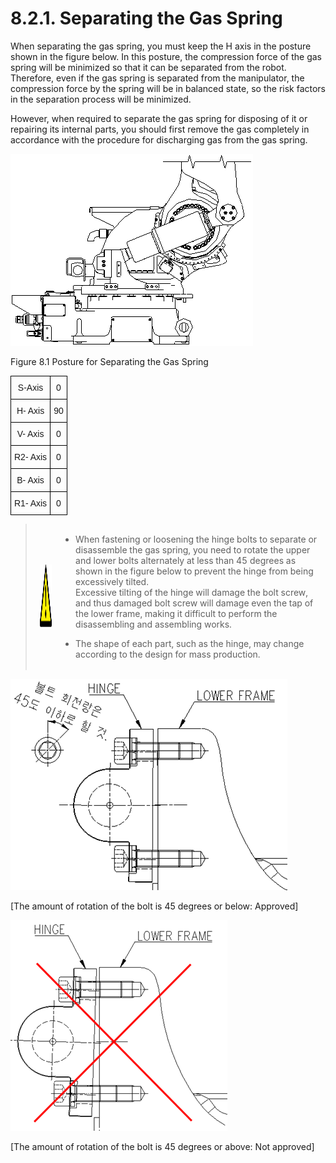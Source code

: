 ﻿# 8.2.1. Separating the Gas Spring

When separating the gas spring, you must keep the H axis in the posture shown in the figure below. In this posture, the compression force of the gas spring will be minimized so that it can be separated from the robot. Therefore, even if the gas spring is separated from the manipulator, the compression force by the spring will be in balanced state, so the risk factors in the separation process will be minimized.

However, when required to separate the gas spring for disposing of it or repairing its internal parts, you should first remove the gas completely in accordance with the procedure for discharging gas from the gas spring.


![](../../_assets/그림_8.1_가스스프링_조립_해체_및_유지보수시_자세.png)

Figure 8.1 Posture for Separating the Gas Spring

<style type="text/css">
.tg  {border-collapse:collapse;border-spacing:0;}
.tg td{border-color:black;border-style:solid;border-width:1px;font-family:Arial, sans-serif;font-size:14px;
  overflow:hidden;padding:10px 5px;word-break:normal;}
.tg th{border-color:black;border-style:solid;border-width:1px;font-family:Arial, sans-serif;font-size:14px;
  font-weight:normal;overflow:hidden;padding:10px 5px;word-break:normal;}
.tg .tg-baqh{text-align:center;vertical-align:top}
</style>
<table class="tg">
<thead>
  <tr>
    <th class="tg-baqh">S-Axis</th>
    <th class="tg-baqh">0</th>
  </tr>
</thead>
<tbody>
  <tr>
    <td class="tg-baqh">H- Axis</td>
    <td class="tg-baqh">90</td>
  </tr>
  <tr>
    <td class="tg-baqh">V- Axis</td>
    <td class="tg-baqh">0</td>
  </tr>
  <tr>
    <td class="tg-baqh">R2- Axis</td>
    <td class="tg-baqh">0</td>
  </tr>
  <tr>
    <td class="tg-baqh">B- Axis</td>
    <td class="tg-baqh">0</td>
  </tr>
  <tr>
    <td class="tg-baqh">R1- Axis</td>
    <td class="tg-baqh">0</td>
  </tr>
</tbody>
</table>


<blockquote>
<table border="0">
<thead>
  <tr>
    <td>
    <div align="center">
      <img src="../../_assets/주의표시.png" width = 100 height = 100>
    </div>
    </td>
    <td colspan="4">

*	When fastening or loosening the hinge bolts to separate or disassemble the gas spring, you need to rotate the upper and lower bolts alternately at less than 45 degrees as shown in the figure below to prevent the hinge from being excessively tilted.<br>
 Excessive tilting of the hinge will damage the bolt screw, and thus damaged bolt screw will damage even the tap of the lower frame, making it difficult to perform the disassembling and assembling works.

*	The shape of each part, such as the hinge, may change according to the design for mass production.

</td>
  </tr>
</thead>
</table>  
</blockquote>

![](../../_assets/그림_8.2_가스스프링_힌지_고정볼트_분해시_주의사항1.png)

[The amount of rotation of the bolt is 45 degrees or below: Approved]

![](../../_assets/그림_8.2_가스스프링_힌지_고정볼트_분해시_주의사항2.png)

[The amount of rotation of the bolt is 45 degrees or above: Not approved]
